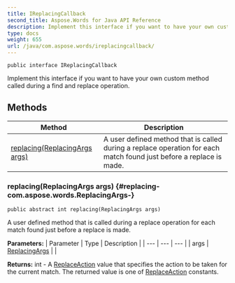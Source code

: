 ```yaml
---
title: IReplacingCallback
second_title: Aspose.Words for Java API Reference
description: Implement this interface if you want to have your own custom method called during a find and replace operation.
type: docs
weight: 655
url: /java/com.aspose.words/ireplacingcallback/
---
```

```
public interface IReplacingCallback
```

Implement this interface if you want to have your own custom method called during a find and replace operation.
## Methods

| Method | Description |
| --- | --- |
| [replacing(ReplacingArgs args)](#replacing-com.aspose.words.ReplacingArgs-) | A user defined method that is called during a replace operation for each match found just before a replace is made. |
### replacing(ReplacingArgs args) {#replacing-com.aspose.words.ReplacingArgs-}
```
public abstract int replacing(ReplacingArgs args)
```


A user defined method that is called during a replace operation for each match found just before a replace is made.

**Parameters:**
| Parameter | Type | Description |
| --- | --- | --- |
| args | [ReplacingArgs](../../com.aspose.words/replacingargs) |  |

**Returns:**
int - A [ReplaceAction](../../com.aspose.words/replaceaction) value that specifies the action to be taken for the current match. The returned value is one of [ReplaceAction](../../com.aspose.words/replaceaction) constants.
